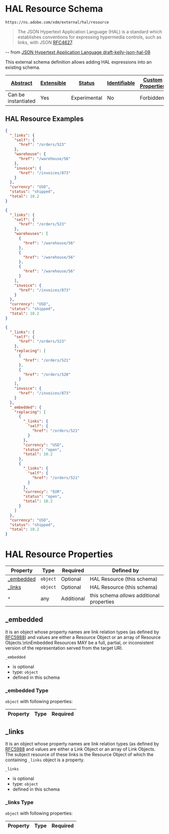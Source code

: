 
# HAL Resource Schema

```
https://ns.adobe.com/xdm/external/hal/resource
```

> The JSON Hypertext Application Language (HAL) is a standard which
> establishes conventions for expressing hypermedia controls, such as
> links, with JSON [RFC4627](https://tools.ietf.org/html/rfc4627).

-- from [JSON Hypertext Application Language draft-kelly-json-hal-08](https://tools.ietf.org/html/draft-kelly-json-hal-08)

This external schema definition allows adding HAL expressions into an existing schema.


| [Abstract](../../../abstract.md) | [Extensible](../../../extensions.md) | [Status](../../../status.md) | [Identifiable](../../../id.md) | [Custom Properties](../../../extensions.md) | [Additional Properties](../../../extensions.md) | Defined In |
|----------------------------------|--------------------------------------|------------------------------|--------------------------------|---------------------------------------------|-------------------------------------------------|------------|
| Can be instantiated | Yes | Experimental | No | Forbidden | Permitted | [external/hal/hal.schema.json](external/hal/hal.schema.json) |

## HAL Resource Examples

```json
{
  "_links": {
    "self": {
      "href": "/orders/523"
    },
    "warehouse": {
      "href": "/warehouse/56"
    },
    "invoice": {
      "href": "/invoices/873"
    }
  },
  "currency": "USD",
  "status": "shipped",
  "total": 10.2
}
```

```json
{
  "_links": {
    "self": {
      "href": "/orders/523"
    },
    "warehouses": [
      {
        "href": "/warehouse/56"
      },
      {
        "href": "/warehouse/56"
      },
      {
        "href": "/warehouse/56"
      }
    ],
    "invoice": {
      "href": "/invoices/873"
    }
  },
  "currency": "USD",
  "status": "shipped",
  "total": 10.2
}
```

```json
{
  "_links": {
    "self": {
      "href": "/orders/523"
    },
    "replacing": [
      {
        "href": "/orders/521"
      },
      {
        "href": "/orders/520"
      }
    ],
    "invoice": {
      "href": "/invoices/873"
    }
  },
  "_embedded": {
    "replacing": [
      {
        "_links": {
          "self": {
            "href": "/orders/521"
          }
        },
        "currency": "USD",
        "status": "open",
        "total": 10.2
      },
      {
        "_links": {
          "self": {
            "href": "/orders/521"
          }
        },
        "currency": "EUR",
        "status": "open",
        "total": 10.2
      }
    ]
  },
  "currency": "USD",
  "status": "shipped",
  "total": 10.2
}
```


# HAL Resource Properties

| Property | Type | Required | Defined by |
|----------|------|----------|------------|
| [_embedded](#_embedded) | `object` | Optional | HAL Resource (this schema) |
| [_links](#_links) | `object` | Optional | HAL Resource (this schema) |
| `*` | any | Additional | this schema *allows* additional properties |

## _embedded

It is an object whose property names are link relation types (as defined by [RFC5988](https://tools.ietf.org/html/rfc5988)) and values are either a Resource Object or an array of Resource Objects.\n\nEmbedded Resources MAY be a full, partial, or inconsistent version of the representation served from the target URI.

`_embedded`
* is optional
* type: `object`
* defined in this schema

### _embedded Type


`object` with following properties:


| Property | Type | Required
|----------|------|----------|






## _links

It is an object whose property names are link relation types (as defined by [RFC5988](https://tools.ietf.org/html/rfc5988) and values are either a Link Object or an array of Link Objects.  The subject resource of these links is the Resource Object of which the containing `_links` object is a property.

`_links`
* is optional
* type: `object`
* defined in this schema

### _links Type


`object` with following properties:


| Property | Type | Required
|----------|------|----------|





